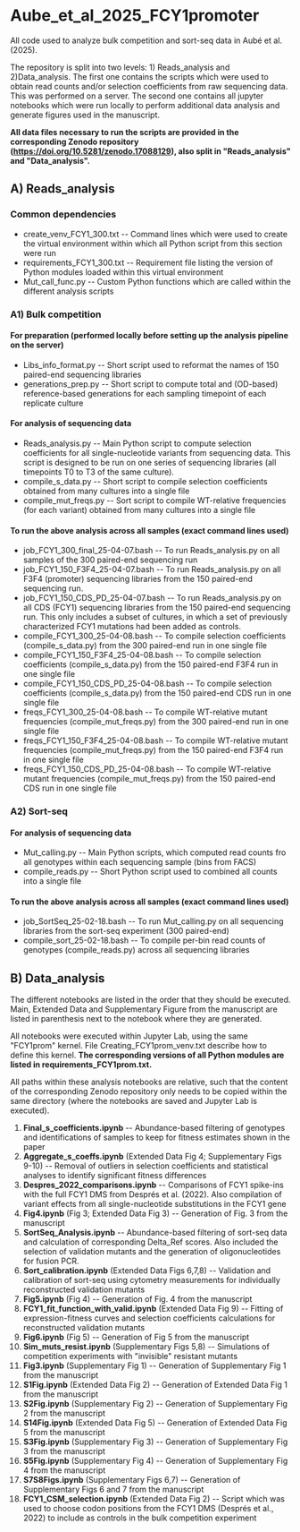 # Aube_et_al_2025_FCY1promoter
All code used to analyze bulk competition and sort-seq data in Aubé et al. (2025).

The repository is split into two levels: 1) Reads_analysis and 2)Data_analysis.
The first one contains the scripts which were used to obtain read counts and/or selection coefficients from raw sequencing data. This was performed on a server.
The second one contains all jupyter notebooks which were run locally to perform additional data analysis and generate figures used in the manuscript.

**All data files necessary to run the scripts are provided in the corresponding Zenodo repository (https://doi.org/10.5281/zenodo.17088129), also split in "Reads_analysis" and "Data_analysis".**

## A) Reads_analysis

### Common dependencies
* create_venv_FCY1_300.txt -- Command lines which were used to create the virtual environment within which all Python script from this section were run
* requirements_FCY1_300.txt -- Requirement file listing the version of Python modules loaded within this virtual environment
* Mut_call_func.py -- Custom Python functions which are called within the different analysis scripts

### A1) Bulk competition

#### For preparation (performed locally before setting up the analysis pipeline on the server)
* Libs_info_format.py -- Short script used to reformat the names of 150 paired-end sequencing libraries
* generations_prep.py -- Short script to compute total and (OD-based) reference-based generations for each sampling timepoint of each replicate culture

#### For analysis of sequencing data
* Reads_analysis.py -- Main Python script to compute selection coefficients for all single-nucleotide variants from sequencing data. This script is designed to be run on one series of sequencing libraries (all timepoints T0 to T3 of the same culture).
* compile_s_data.py -- Short script to compile selection coefficients obtained from many cultures into a single file
* compile_mut_freqs.py -- Sort script to compile WT-relative frequencies (for each variant) obtained from many cultures into a single file

#### To run the above analysis across all samples (exact command lines used)
* job_FCY1_300_final_25-04-07.bash -- To run Reads_analysis.py on all samples of the 300 paired-end sequencing run
* job_FCY1_150_F3F4_25-04-07.bash -- To run Reads_analysis.py on all F3F4 (promoter) sequencing libraries from the 150 paired-end sequencing run.
* job_FCY1_150_CDS_PD_25-04-07.bash -- To run Reads_analysis.py on all CDS (FCY1) sequencing libraries from the 150 paired-end sequencing run. This only includes a subset of cultures, in which a set of previously characterized FCY1 mutations had been added as controls.
* compile_FCY1_300_25-04-08.bash -- To compile selection coefficients (compile_s_data.py) from the 300 paired-end run in one single file
* compile_FCY1_150_F3F4_25-04-08.bash -- To compile selection coefficients (compile_s_data.py) from the 150 paired-end F3F4 run in one single file 
* compile_FCY1_150_CDS_PD_25-04-08.bash -- To compile selection coefficients (compile_s_data.py) from the 150 paired-end CDS run in one single file
* freqs_FCY1_300_25-04-08.bash -- To compile WT-relative mutant frequencies (compile_mut_freqs.py) from the 300 paired-end run in one single file
* freqs_FCY1_150_F3F4_25-04-08.bash -- To compile WT-relative mutant frequencies (compile_mut_freqs.py) from the 150 paired-end F3F4 run in one single file
* freqs_FCY1_150_CDS_PD_25-04-08.bash -- To compile WT-relative mutant frequencies (compile_mut_freqs.py) from the 150 paired-end CDS run in one single file

### A2) Sort-seq

#### For analysis of sequencing data
* Mut_calling.py -- Main Python scripts, which computed read counts fro all genotypes within each sequencing sample (bins from FACS)
* compile_reads.py -- Short Python script used to combined all counts into a single file

#### To run the above analysis across all samples (exact command lines used)
* job_SortSeq_25-02-18.bash -- To run Mut_calling.py on all sequencing libraries from the sort-seq experiment (300 paired-end)
* compile_sort_25-02-18.bash -- To compile per-bin read counts of genotypes (compile_reads.py) across all sequencing libraries

## B) Data_analysis
The different notebooks are listed in the order that they should be executed. Main, Extended Data and Supplementary Figure from the manuscript are listed in parenthesis next to the notebook where they are generated.

All notebooks were executed within Jupyter Lab, using the same "FCY1prom" kernel. File Creating_FCY1prom_venv.txt describe how to define this kernel. **The corresponding versions of all Python modules are listed in requirements_FCY1prom.txt.**

All paths within these analysis notebooks are relative, such that the content of the corresponding Zenodo repository only needs to be copied within the same directory (where the notebooks are saved and Jupyter Lab is executed).

1. **Final_s_coefficients.ipynb** -- Abundance-based filtering of genotypes and identifications of samples to keep for fitness estimates shown in the paper
2. **Aggregate_s_coeffs.ipynb** (Extended Data Fig 4; Supplementary Figs 9-10) -- Removal of outliers in selection coefficients and statistical analyses to identify significant fitness differences
3. **Despres_2022_comparisons.ipynb** -- Comparisons of FCY1 spike-ins with the full FCY1 DMS from Després et al. (2022). Also compilation of variant effects from all single-nucleotide substitutions in the FCY1 gene
4. **Fig4.ipynb** (Fig 3; Extended Data Fig 3) -- Generation of Fig. 3 from the manuscript
5. **SortSeq_Analysis.ipynb** -- Abundance-based filtering of sort-seq data and calculation of corresponding Delta_Ref scores. Also included the selection of validation mutants and the generation of oligonucleotides for fusion PCR.
6. **Sort_calibration.ipynb** (Extended Data Figs 6,7,8) -- Validation and calibration of sort-seq using cytometry measurements for individually reconstructed validation mutants
7. **Fig5.ipynb** (Fig 4) -- Generation of Fig. 4 from the manuscript
8. **FCY1_fit_function_with_valid.ipynb** (Extended Data Fig 9) -- Fitting of expression-fitness curves and selection coefficients calculations for reconstructed validation mutants
9. **Fig6.ipynb** (Fig 5) -- Generation of Fig 5 from the manuscript
10. **Sim_muts_resist.ipynb** (Supplementary Figs 5,8) -- Simulations of competition experiments with "invisible" resistant mutants
11. **Fig3.ipynb** (Supplementary Fig 1) -- Generation of Supplementary Fig 1 from the manuscript
12. **S1Fig.ipynb** (Extended Data Fig 2) -- Generation of Extended Data Fig 1 from the manuscript
13. **S2Fig.ipynb** (Supplementary Fig 2) -- Generation of Supplementary Fig 2 from the manuscript
14. **S14Fig.ipynb** (Extended Data Fig 5) -- Generation of Extended Data Fig 5 from the manuscript
15. **S3Fig.ipynb** (Supplementary Fig 3) -- Generation of Supplementary Fig 3 from the manuscript
16. **S5Fig.ipynb** (Supplementary Fig 4) -- Generation of Supplementary Fig 4 from the manuscript
17. **S7S8Figs.ipynb** (Supplementary Figs 6,7) -- Generation of Supplementary Figs 6 and 7 from the manuscript
18. **FCY1_CSM_selection.ipynb** (Extended Data Fig 2) -- Script which was used to choose codon positions from the FCY1 DMS (Després et al., 2022) to include as controls in the bulk competition experiment

